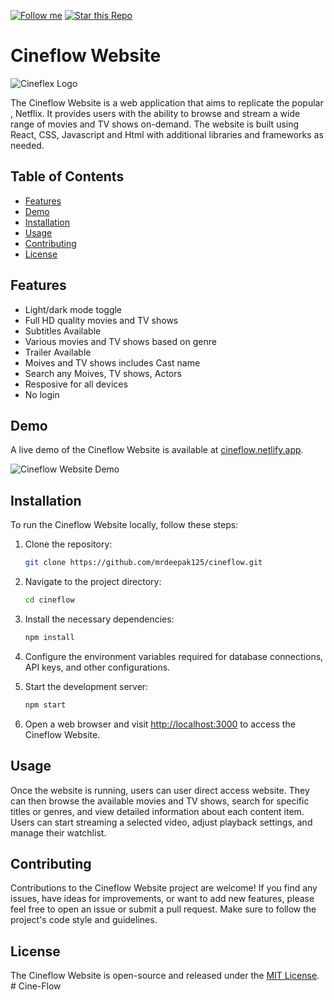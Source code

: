 [![Follow me](https://img.shields.io/github/followers/mrdeepak125?style=social)](https://github.com/mrdeepak125)
[![Star this Repo](https://img.shields.io/github/stars/mrdeepak125/music-with-react?style=social)](https://github.com/mrdeepak125/music-with-react)

# Cineflow  Website

![Cineflex Logo](./src/assets/photo.png)

The Cineflow  Website is a web application that aims to replicate the popular , Netflix. It provides users with the ability to browse and stream a wide range of movies and TV shows on-demand. The website is built using React, CSS, Javascript and Html with additional libraries and frameworks as needed.

## Table of Contents

- [Features](#features)
- [Demo](#demo)
- [Installation](#installation)
- [Usage](#usage)
- [Contributing](#contributing)
- [License](#license)

## Features

- Light/dark mode toggle
- Full HD quality movies and TV shows
- Subtitles Available
- Various movies and TV shows based on genre
- Trailer Available
- Moives and TV shows includes Cast name
- Search any Moives, TV shows, Actors
- Resposive for all devices
- No login

## Demo

A live demo of the Cineflow  Website is available at [cineflow.netlify.app](https://cineflow.netlify.app/).

![Cineflow  Website Demo](demo.gif)

## Installation

To run the Cineflow  Website locally, follow these steps:

1. Clone the repository:

   ```bash
   git clone https://github.com/mrdeepak125/cineflow.git
   ```

2. Navigate to the project directory:

   ```bash
   cd cineflow
   ```

3. Install the necessary dependencies:

   ```bash
   npm install
   ```

4. Configure the environment variables required for database connections, API keys, and other configurations.

5. Start the development server:

   ```bash
   npm start
   ```

6. Open a web browser and visit [http://localhost:3000](http://localhost:3000) to access the Cineflow  Website.

## Usage

Once the website is running, users can user direct access website. They can then browse the available movies and TV shows, search for specific titles or genres, and view detailed information about each content item. Users can start streaming a selected video, adjust playback settings, and manage their watchlist.

## Contributing

Contributions to the Cineflow Website project are welcome! If you find any issues, have ideas for improvements, or want to add new features, please feel free to open an issue or submit a pull request. Make sure to follow the project's code style and guidelines.

## License

The Cineflow Website is open-source and released under the [MIT License](LICENSE).
#   C i n e - F l o w  
 